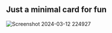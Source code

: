 ## Just a minimal card for fun

![Screenshot 2024-03-12 224927](https://github.com/Edel-blk/minimal-card/assets/55809462/2145a716-7225-4820-8e47-3e0819600a29)
